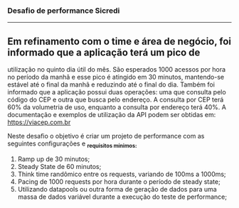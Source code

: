 ### Desafio de performance Sicredi
---

## Em refinamento com o time e área de negócio, foi informado que a aplicação terá um pico de 
utilização no quinto dia útil do mês. São esperados 1000 acessos por hora no período da manhã 
e esse pico é atingido em 30 minutos, mantendo-se estável até o final da manhã e reduzindo 
até o final do dia. 
Também foi informado que a aplicação possui duas operações: uma que consulta pelo código 
do CEP e outra que busca pelo endereço. A consulta por CEP terá 60% da volumetria de uso, 
enquanto a consulta por endereço terá 40%.
A documentação e exemplos de utilização da API podem ser obtidas em: https://viacep.com.br

Neste desafio o objetivo é criar um projeto de performance com as seguintes configurações e 
<sub><b> requisitos mínimos:</b></sub>
1. Ramp up de 30 minutos;
2. Steady State de 60 minutos;
3. Think time randômico entre os requests, variando de 100ms a 1000ms;
4. Pacing de 1000 requests por hora durante o período de steady state;
5. Utilizando datapools ou outra forma de geração de dados para uma massa de dados variável 
durante a execução do teste de performance;